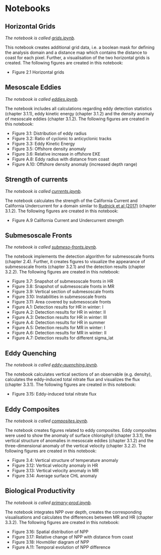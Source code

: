 # Notebooks


## Horizontal Grids

*The notebook is called [grids.ipynb](grids.ipynb).*

This notebook creates additional grid data, i.e. a boolean mask for defining the analysis domain and a distance map which contains the distance to coast for each pixel. Further, a visualisation of the two horizontal grids is created. The following figures are created in this notebook:
- Figure 2.1 Horizontal grids


## Mesoscale Eddies

*The notebook is called [eddies.ipynb](eddies.ipynb).*

The notebook includes all calculations regarding eddy detection statistics (chapter 3.1.1), eddy kinetic energy (chapter 3.1.2) and the density anomaly of mesoscale eddies (chapter 3.1.2). The following figures are created in this notebook:
- Figure 3.1: Distribution of eddy radius
- Figure 3.2: Ratio of cyclonic to anticyclonic tracks
- Figure 3.3: Eddy Kinetic Energy
- Figure 3.5: Offshore density anomaly
- Figure 3.6: Relative increase in offshore EKE
- Figure A.8: Eddy radius with distance from coast
- Figure A.10: Offshore density anomaly (increased depth range)


## Strength of currents

*The notebook is called [currents.ipynb](currents.ipynb).*

The notebook calculates the strength of the California Current and California Undercurrent for a domain similar to [Rudnick et al (2017)](https://www.sciencedirect.com/science/article/pii/S0079661116302075) (chapter 3.1.2). The following figures are created in this notebook:
- Figure A.9 California Current and Undercurrent strength


## Submesoscale Fronts

*The notebook is called [submeso-fronts.ipynb](submeso-fronts.ipynb).*

The notebook implements the detection algorithm for submesoscale fronts (chapter 2.4). Further, it creates figures to visualize the appearance of submesoscale fronts (chapter 3.2.1) and the detection results (chapter 3.2.2). The following figures are created in this notebook:
- Figure 3.7: Snapshot of submesoscale fronts in HR
- Figure 3.8: Snapshot of submesoscale fronts in MR
- Figure 3.9: Vertical section of submesoscale fronts
- Figure 3.10: Instabilities in submesoscale fronts
- Figure 3.11: Area covered by submesoscale fronts
- Figure A.1: Detection results for HR in winter: I
- Figure A.2: Detection results for HR in winter: II
- Figure A.3: Detection results for HR in winter: III
- Figure A.4: Detection results for HR in summer
- Figure A.5: Detection results for MR in winter: I
- Figure A.6: Detection results for MR in winter: II
- Figure A.7: Detection results for different sigma_lat


## Eddy Quenching

*The notebook is called [eddy-quenching.ipynb](eddy-quenching.ipynb).*

The notebook calculates vertical sections of an observable (e.g. density), calculates the eddy-induced total nitrate flux and visualizes the flux (chapter 3.3.1). The following figures are created in this notebook:
- Figure 3.15: Eddy-induced total nitrate flux


## Eddy Composites

*The notebook is called [composites.ipynb](composites.ipynb).*

The notebook creates figures related to eddy composites. Eddy composites were used to show the anomaly of surface chlorophyll (chapter 3.3.1), the vertical structure of anomalies in mesoscale eddies (chapter 3.1.2) and the three-dimensional anomaly of the vertical velocity (chapter 3.2.2). The following figures are created in this notebook:
- Figure 3.4: Vertical structure of temperature anomaly
- Figure 3.12: Vertical velocity anomaly in HR
- Figure 3.13: Vertical velocity anomaly in MR
- Figure 3.14: Average surface CHL anomaly


## Biological Productivity

*The notebook is called [primary-prod.ipynb](primary-prod.ipynb).*

The notebook integrates NPP over depth, creates the corresponding visualisations and calculates the differences between MR and HR (chapter 3.3.2). The following figures are created in this notebook:
- Figure 3.16: Spatial distribution of NPP
- Figure 3.17: Relative change of NPP with distance from coast
- Figure 3.18: Hovmöller diagram of NPP
- Figure A.11: Temporal evolution of NPP difference



